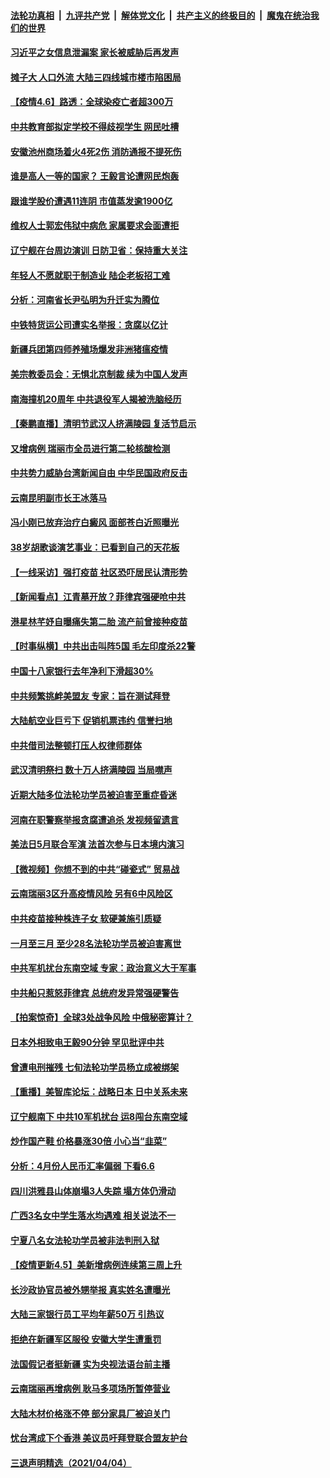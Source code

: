 

####  [法轮功真相](../../../../basic/blob/master/README.md?t=04062102) &nbsp;|&nbsp; [九评共产党](../../../../9ping.md/blob/master/README.md?t=04062102) &nbsp;|&nbsp; [解体党文化](../../../../jtdwh.md/blob/master/README.md?t=04062102)  &nbsp;|&nbsp; [共产主义的终极目的](../../../../gczydzjmd.md/blob/master/README.md?t=04062102) &nbsp;|&nbsp; [魔鬼在统治我们的世界](../../../../mgztzwmdsj.md/blob/master/README.md?t=04062102) 

#### [习近平之女信息泄漏案 家长被威胁后再发声](../pages/nsc413/n12861086.md?t=04062102) 

#### [摊子大 人口外流 大陆三四线城市楼市陷困局](../pages/nsc413/n12861129.md?t=04062102) 

#### [【疫情4.6】路透：全球染疫亡者超300万](../pages/nsc413/n12861038.md?t=04062102) 

#### [中共教育部拟定学校不得歧视学生 网民吐槽](../pages/nsc413/n12861248.md?t=04062102) 

#### [安徽池州商场着火4死2伤 消防通报不提死伤](../pages/nsc413/n12861146.md?t=04062102) 

#### [谁是高人一等的国家？ 王毅言论遭网民炮轰](../pages/nsc413/n12860789.md?t=04062102) 

#### [跟谁学股价遭遇11连阴 市值蒸发逾1900亿](../pages/nsc413/n12860778.md?t=04062102) 

#### [维权人士郭宏伟狱中病危 家属要求会面遭拒](../pages/nsc413/n12861051.md?t=04062102) 

#### [辽宁舰在台周边演训 日防卫省：保持重大关注](../pages/nsc413/n12861065.md?t=04062102) 

#### [年轻人不愿就职于制造业 陆企老板招工难](../pages/nsc413/n12860304.md?t=04062102) 

#### [分析：河南省长尹弘明为升迁实为腾位](../pages/nsc413/n12860866.md?t=04062102) 

#### [中铁特货运公司遭实名举报：贪腐以亿计](../pages/nsc413/n12860667.md?t=04062102) 

#### [新疆兵团第四师养殖场爆发非洲猪瘟疫情](../pages/nsc413/n12860566.md?t=04062102) 

#### [美宗教委员会：无惧北京制裁 续为中国人发声](../pages/nsc413/n12860512.md?t=04062102) 


#### [南海撞机20周年 中共退役军人揭被洗脑经历](../pages/nsc413/n12860421.md?t=04062102) 

#### [【秦鹏直播】清明节武汉人挤满陵园 复活节启示](../pages/nsc413/n12860263.md?t=04062102) 

#### [又增病例 瑞丽市全员进行第二轮核酸检测](../pages/nsc413/n12860425.md?t=04062102) 

#### [中共势力威胁台湾新闻自由 中华民国政府反击](../pages/nsc413/n12860420.md?t=04062102) 

#### [云南昆明副市长王冰落马](../pages/nsc413/n12860381.md?t=04062102) 

#### [冯小刚已放弃治疗白癜风 面部苍白近照曝光](../pages/nsc413/n12860262.md?t=04062102) 

#### [38岁胡歌谈演艺事业：已看到自己的天花板](../pages/nsc413/n12860065.md?t=04062102) 

#### [【一线采访】强打疫苗 社区恐吓居民认清形势](../pages/nsc413/n12860225.md?t=04062102) 

#### [【新闻看点】江青墓开放？菲律宾强硬呛中共](../pages/nsc413/n12860122.md?t=04062102) 

#### [港星林芊妤自曝痛失第二胎 流产前曾接种疫苗](../pages/nsc413/n12859816.md?t=04062102) 

#### [【时事纵横】中共出击叫阵5国 毛左印度杀22警](../pages/nsc413/n12860185.md?t=04062102) 

#### [中国十八家银行去年净利下滑超30%](../pages/nsc413/n12860125.md?t=04062102) 

#### [中共频繁挑衅美盟友 专家：旨在测试拜登](../pages/nsc413/n12860018.md?t=04062102) 

#### [大陆航空业巨亏下 促销机票违约 信誉扫地](../pages/nsc413/n12859895.md?t=04062102) 

#### [中共借司法整顿打压人权律师群体](../pages/nsc413/n12859691.md?t=04062102) 

#### [武汉清明祭扫 数十万人挤满陵园 当局噤声](../pages/nsc413/n12859533.md?t=04062102) 

#### [近期大陆多位法轮功学员被迫害至重症昏迷](../pages/nsc413/n12859543.md?t=04062102) 

#### [河南在职警察举报贪腐遭追杀 发视频留遗言](../pages/nsc413/n12859813.md?t=04062102) 

#### [美法日5月联合军演 法首次参与日本境内演习](../pages/nsc413/n12859660.md?t=04062102) 

#### [【微视频】你想不到的中共“碰瓷式” 贸易战](../pages/nsc413/n12859313.md?t=04062102) 

#### [云南瑞丽3区升高疫情风险 另有6中风险区](../pages/nsc413/n12859508.md?t=04062102) 

#### [中共疫苗接种株连子女 软硬兼施引质疑](../pages/nsc413/n12859378.md?t=04062102) 

#### [一月至三月 至少28名法轮功学员被迫害离世](../pages/nsc413/n12859075.md?t=04062102) 

#### [中共军机扰台东南空域 专家：政治意义大于军事](../pages/nsc413/n12859088.md?t=04062102) 

#### [中共船只惹怒菲律宾 总统府发异常强硬警告](../pages/nsc413/n12859500.md?t=04062102) 

#### [【拍案惊奇】全球3处战争风险 中俄秘密算计？](../pages/nsc413/n12858338.md?t=04062102) 

#### [日本外相致电王毅90分钟 罕见批评中共](../pages/nsc413/n12859457.md?t=04062102) 

#### [曾遭电刑摧残 七旬法轮功学员杨立成被绑架](../pages/nsc413/n12857583.md?t=04062102) 

#### [【重播】美智库论坛：战略日本 日中关系未来](../pages/nsc413/n12858533.md?t=04062102) 

#### [辽宁舰南下 中共10军机扰台 运8闯台东南空域](../pages/nsc413/n12859209.md?t=04062102) 

#### [炒作国产鞋 价格暴涨30倍 小心当“韭菜”](../pages/nsc413/n12859063.md?t=04062102) 

#### [分析：4月份人民币汇率偏弱 下看6.6](../pages/nsc413/n12858955.md?t=04062102) 

#### [四川洪雅县山体崩塌3人失踪 塌方体仍滑动](../pages/nsc413/n12859060.md?t=04062102) 

#### [广西3名女中学生落水均遇难 相关说法不一](../pages/nsc413/n12858961.md?t=04062102) 

#### [宁夏八名女法轮功学员被非法判刑入狱](../pages/nsc413/n12857697.md?t=04062102) 

#### [【疫情更新4.5】美新增病例连续第三周上升](../pages/nsc413/n12858892.md?t=04062102) 

#### [长沙政协官员被外甥举报 真实姓名遭曝光](../pages/nsc413/n12858721.md?t=04062102) 

#### [大陆三家银行员工平均年薪50万 引热议](../pages/nsc413/n12858609.md?t=04062102) 


#### [拒绝在新疆军区服役 安徽大学生遭重罚](../pages/nsc413/n12858747.md?t=04062102) 

#### [法国假记者挺新疆 实为央视法语台前主播](../pages/nsc413/n12858444.md?t=04062102) 

#### [云南瑞丽再增病例 耿马多项场所暂停营业](../pages/nsc413/n12858484.md?t=04062102) 

#### [大陆木材价格涨不停 部分家具厂被迫关门](../pages/nsc413/n12858216.md?t=04062102) 

#### [忧台湾成下个香港 美议员吁拜登联合盟友护台](../pages/nsc413/n12858471.md?t=04062102) 

#### [三退声明精选（2021/04/04）](../pages/nsc413/n12858258.md?t=04062102) 

